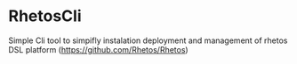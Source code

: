 # RhetosCli
Simple Cli tool to simpifly instalation deployment and management of rhetos DSL platform (https://github.com/Rhetos/Rhetos)
